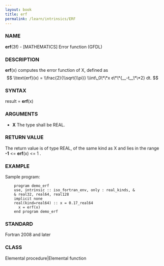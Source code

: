 ```yaml
---
layout: book
title: erf
permalink: /learn/intrinsics/ERF
---
```

### NAME

__erf__(3f) - \[MATHEMATICS\] Error function
(GFDL)

### DESCRIPTION

__erf__(x) computes the error function of X, defined as $$
\\text{erf}(x) = \\frac{2}{\\sqrt{\\pi}} \\int\_0\*\*x
e\*\*{__-t__\*\*2} dt. $$

### SYNTAX

result = __erf__(x)

### ARGUMENTS

  - __X__
    The type shall be REAL.

### RETURN VALUE

The return value is of type REAL, of the same kind as X and lies in the
range __-1__ \<= __erf__(x) \<= 1 .

### EXAMPLE

Sample program:

```
    program demo_erf
    use, intrinsic :: iso_fortran_env, only : real_kinds, &
    & real32, real64, real128
    implicit none
    real(kind=real64) :: x = 0.17_real64
      x = erf(x)
    end program demo_erf
```

### STANDARD

Fortran 2008 and later

### CLASS

Elemental procedure\|Elemental function
